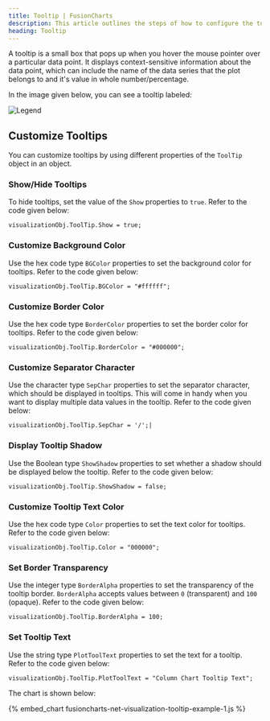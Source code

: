 ```yaml
---
title: Tooltip | FusionCharts
description: This article outlines the steps of how to configure the tooltip
heading: Tooltip
---
```


A tooltip is a small box that pops up when you hover the mouse pointer over a particular data point. It displays context-sensitive information about the data point, which can include the name of the data series that the plot belongs to and it's value in whole number/percentage.

In the image given below, you can see a tooltip labeled:

![Legend](/images/fusioncharts-net-tooltip.png)

## Customize Tooltips

You can customize tooltips by using different properties of the `ToolTip` object in an object.

### Show/Hide Tooltips

To hide tooltips, set the value of the `Show` properties to `true`. Refer to the code given below:

```
visualizationObj.ToolTip.Show = true;
```

### Customize Background Color

Use the hex code type `BGColor` properties to set the background color for tooltips. Refer to the code given below:

```
visualizationObj.ToolTip.BGColor = "#ffffff";
```

### Customize Border Color

Use the hex code type `BorderColor` properties to set the border color for tooltips. Refer to the code given below:

```
visualizationObj.ToolTip.BorderColor = "#000000";
```

### Customize Separator Character

Use the character type `SepChar` properties to set the separator character, which should be displayed in tooltips. This will come in handy when you want to display multiple data values in the tooltip. Refer to the code given below:

```
visualizationObj.ToolTip.SepChar = '/';|
```

### Display Tooltip Shadow

Use the Boolean type `ShowShadow` properties to set whether a shadow should be displayed below the tooltip. Refer to the code given below:

```
visualizationObj.ToolTip.ShowShadow = false;
```

### Customize Tooltip Text Color

Use the hex code type `Color` properties to set the text color for tooltips. Refer to the code given below:

```
visualizationObj.ToolTip.Color = "000000";
```

### Set Border Transparency

Use the integer type `BorderAlpha` properties to set the transparency of the tooltip border. `BorderAlpha` accepts values between `0` (transparent) and `100` (opaque). Refer to the code given below:

```
visualizationObj.ToolTip.BorderAlpha = 100;
```

### Set Tooltip Text

Use the string type `PlotToolText` properties to set the text for a tooltip. Refer to the code given below:

```
visualizationObj.ToolTip.PlotToolText = "Column Chart Tooltip Text";
```

The chart is shown below:

{% embed_chart fusioncharts-net-visualization-tooltip-example-1.js %}